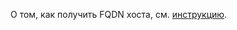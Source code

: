 О том, как получить FQDN хоста, см. [инструкцию](../../../managed-mongodb/operations/connect/index.md#fqdn).
